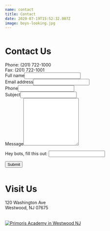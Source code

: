 ```yaml
---
name: contact
title: Contact
date: 2020-07-19T15:52:32.007Z
image: boys-looking.jpg
---
```


<div class="row">
  <div class="column medium-6">
    <h1>Contact Us</h1>
    Phone: (201) 722-1000<br />
    Fax: (201) 722-1001
    <form class="contact-form" name="Contact us" method="POST" netlify-honeypot="legit" data-netlify="true">
      <input type="hidden" name="form-name" value="Contact us" />
      <div class="field text name required">
        <label>Full name<input name="name" required="" type="text" value="" /></label>
      </div>
      <div class="field email required">
        <label>Email address<input name="email" required="" type="email" value="" /></label>
      </div>
      <div class="field tel">
        <label>Phone<input name="phone" type="tel" value="" /></label>
      </div>
      <div class="field text subject">
        <label>Subject<input name="subject" type="text" value="" /></label>
      </div>
      <div class="field textarea message required">
        <label>Message<textarea name="message" required="" rows="10"></textarea></label>
      </div>
      <p class="display-none">
        <label>Hey bots, fill this out: <input name="legit" /></label>
      </p>
      <input class="submit" type="submit" value="Submit">
    </form>
  </div>
  <div class="column medium-6">
    <h1>Visit Us</h1>
    120 Washington Ave<br>
    Westwood, NJ 07675<br><br><br>
    <div id="map" style="width:100%;height:350px;">
      <a href="https://www.google.com/maps/place/Primoris+Academy/@40.9926179,-74.0387749,17z/data=!3m1!4b1!4m5!3m4!1s0x89c2e57b91b82aa1:0xad394ae9fedb0ca8!8m2!3d40.9926179!4d-74.0365862?hl=en-US" target="_blank">
        <img src="/img/map.jpg" alt="Primoris Academy in Westwood NJ">
      </a>
    </div>
  </div>
</div>
